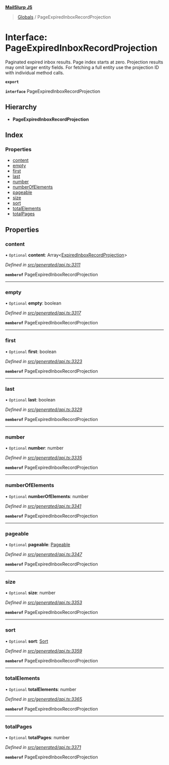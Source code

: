 **[MailSlurp JS](../README.md)**

> [Globals](../README.md) / PageExpiredInboxRecordProjection

# Interface: PageExpiredInboxRecordProjection

Paginated expired inbox results. Page index starts at zero. Projection results may omit larger entity fields. For fetching a full entity use the projection ID with individual method calls.

**`export`** 

**`interface`** PageExpiredInboxRecordProjection

## Hierarchy

* **PageExpiredInboxRecordProjection**

## Index

### Properties

* [content](pageexpiredinboxrecordprojection.md#content)
* [empty](pageexpiredinboxrecordprojection.md#empty)
* [first](pageexpiredinboxrecordprojection.md#first)
* [last](pageexpiredinboxrecordprojection.md#last)
* [number](pageexpiredinboxrecordprojection.md#number)
* [numberOfElements](pageexpiredinboxrecordprojection.md#numberofelements)
* [pageable](pageexpiredinboxrecordprojection.md#pageable)
* [size](pageexpiredinboxrecordprojection.md#size)
* [sort](pageexpiredinboxrecordprojection.md#sort)
* [totalElements](pageexpiredinboxrecordprojection.md#totalelements)
* [totalPages](pageexpiredinboxrecordprojection.md#totalpages)

## Properties

### content

• `Optional` **content**: Array\<[ExpiredInboxRecordProjection](expiredinboxrecordprojection.md)>

*Defined in [src/generated/api.ts:3311](https://github.com/mailslurp/mailslurp-client/blob/67ec74c/src/generated/api.ts#L3311)*

**`memberof`** PageExpiredInboxRecordProjection

___

### empty

• `Optional` **empty**: boolean

*Defined in [src/generated/api.ts:3317](https://github.com/mailslurp/mailslurp-client/blob/67ec74c/src/generated/api.ts#L3317)*

**`memberof`** PageExpiredInboxRecordProjection

___

### first

• `Optional` **first**: boolean

*Defined in [src/generated/api.ts:3323](https://github.com/mailslurp/mailslurp-client/blob/67ec74c/src/generated/api.ts#L3323)*

**`memberof`** PageExpiredInboxRecordProjection

___

### last

• `Optional` **last**: boolean

*Defined in [src/generated/api.ts:3329](https://github.com/mailslurp/mailslurp-client/blob/67ec74c/src/generated/api.ts#L3329)*

**`memberof`** PageExpiredInboxRecordProjection

___

### number

• `Optional` **number**: number

*Defined in [src/generated/api.ts:3335](https://github.com/mailslurp/mailslurp-client/blob/67ec74c/src/generated/api.ts#L3335)*

**`memberof`** PageExpiredInboxRecordProjection

___

### numberOfElements

• `Optional` **numberOfElements**: number

*Defined in [src/generated/api.ts:3341](https://github.com/mailslurp/mailslurp-client/blob/67ec74c/src/generated/api.ts#L3341)*

**`memberof`** PageExpiredInboxRecordProjection

___

### pageable

• `Optional` **pageable**: [Pageable](pageable.md)

*Defined in [src/generated/api.ts:3347](https://github.com/mailslurp/mailslurp-client/blob/67ec74c/src/generated/api.ts#L3347)*

**`memberof`** PageExpiredInboxRecordProjection

___

### size

• `Optional` **size**: number

*Defined in [src/generated/api.ts:3353](https://github.com/mailslurp/mailslurp-client/blob/67ec74c/src/generated/api.ts#L3353)*

**`memberof`** PageExpiredInboxRecordProjection

___

### sort

• `Optional` **sort**: [Sort](sort.md)

*Defined in [src/generated/api.ts:3359](https://github.com/mailslurp/mailslurp-client/blob/67ec74c/src/generated/api.ts#L3359)*

**`memberof`** PageExpiredInboxRecordProjection

___

### totalElements

• `Optional` **totalElements**: number

*Defined in [src/generated/api.ts:3365](https://github.com/mailslurp/mailslurp-client/blob/67ec74c/src/generated/api.ts#L3365)*

**`memberof`** PageExpiredInboxRecordProjection

___

### totalPages

• `Optional` **totalPages**: number

*Defined in [src/generated/api.ts:3371](https://github.com/mailslurp/mailslurp-client/blob/67ec74c/src/generated/api.ts#L3371)*

**`memberof`** PageExpiredInboxRecordProjection
